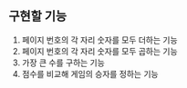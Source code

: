 ## 구현할 기능

1. 페이지 번호의 각 자리 숫자를 모두 더하는 기능
2. 페이지 번호의 각 자리 숫자를 모두 곱하는 기능
3. 가장 큰 수를 구하는 기능
4. 점수를 비교해 게임의 승자를 정하는 기능